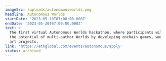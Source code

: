 ```yaml
---
imageSrc: /uploads/autonomousworlds.png
headline: Autonomous Worlds
startDate: '2023-05-18T07:00:00.000Z'
endDate: '2023-05-26T07:00:00.000Z'
text: >
  The first virtual Autonomous Worlds hackathon, where participants will explore
  the potential of multi-author Worlds by developing onchain games, worlds, and
  art projects.
link: 'https://ethglobal.com/events/autonomous/apply'
status: archived
---
```



